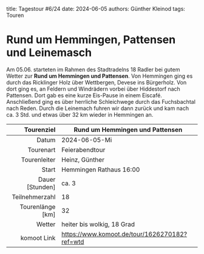 title: Tagestour #6/24
date: 2024-06-05 
authors: Günther Kleinod 
tags: Touren  

# Rund um Hemmingen, Pattensen und Leinemasch

Am 05.06. starteten im Rahmen des Stadtradelns 18 Radler bei gutem Wetter zur **Rund um Hemmingen und Pattensen**. 
Von Hemmingen ging es durch das Ricklinger Holz über Wettbergen, Devese ins Bürgerholz. Von dort ging es, an Feldern und Windrädern vorbei über Hiddestorf nach Pattensen.
Dort gab es eine kurze Eis-Pause in einem Eiscafé. Anschließend ging es über herrliche Schleichwege durch das Fuchsbachtal nach Reden. 
Durch die Leinemach fuhren wir dann zurück und kam nach ca. 3 Std. und etwas über 32 km wieder in Hemmingen an.

Tourenziel       | Rund um Hemmingen und Pattensen
---------------: | ------------------------------- 
Datum            | 2024-06-05-Mi
Tourenart        | Feierabendtour
Tourenleiter     | Heinz, Günther
Start            | Hemmingen Rathaus 16:00
Dauer [Stunden]  | ca. 3
Teilnehmerzahl   | 18
Tourenlänge [km] | 32
Wetter           | heiter bis wolkig, 18 Grad
komoot Link      | <https://www.komoot.de/tour/1626270182?ref=wtd>
